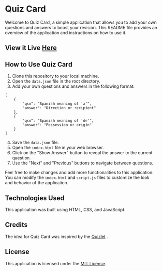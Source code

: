 # Quiz Card

Welcome to Quiz Card, a simple application that allows you to add your own questions and answers to boost your revision. This README file provides an overview of the application and instructions on how to use it.

## View it Live [Here](https://anmol2059.github.io/quiz-card/)

## How to Use Quiz Card

1. Clone this repository to your local machine.
2. Open the `data.json` file in the root directory.
3. Add your own questions and answers in the following format:
```
[
    {
        "qsn": "Spanish meaning of 'a'",
        "answer": "Direction or recipient"
    },
    {
        "qsn": "Spanish meaning of 'de'",
        "answer": "Possession or origin"
    }
]
```
4. Save the `data.json` file.
5. Open the `index.html` file in your web browser.
6. Click on the "Show Answer" button to reveal the answer to the current question.
7. Use the "Next" and "Previous" buttons to navigate between questions.

Feel free to make changes and add more functionalities to this application. You can modify the `index.html` and `script.js` files to customize the look and behavior of the application. 

## Technologies Used

This application was built using HTML, CSS, and JavaScript.

## Credits

The idea for Quiz Card was inspired by the [Quizlet](https://quizlet.com/) .

## License

This application is licensed under the [MIT License](LICENSE).
